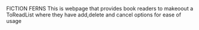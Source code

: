 FICTION FERNS
This is webpage that provides book readers to makeoout a ToReadList where they have add,delete and cancel options for ease of usage
